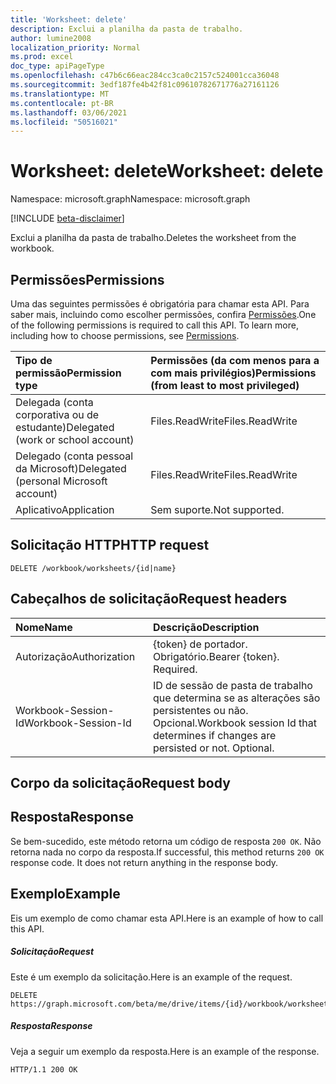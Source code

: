 ```yaml
---
title: 'Worksheet: delete'
description: Exclui a planilha da pasta de trabalho.
author: lumine2008
localization_priority: Normal
ms.prod: excel
doc_type: apiPageType
ms.openlocfilehash: c47b6c66eac284cc3ca0c2157c524001cca36048
ms.sourcegitcommit: 3edf187fe4b42f81c09610782671776a27161126
ms.translationtype: MT
ms.contentlocale: pt-BR
ms.lasthandoff: 03/06/2021
ms.locfileid: "50516021"
---
```

# <a name="worksheet-delete"></a><span data-ttu-id="67a7c-103">Worksheet: delete</span><span class="sxs-lookup"><span data-stu-id="67a7c-103">Worksheet: delete</span></span>

<span data-ttu-id="67a7c-104">Namespace: microsoft.graph</span><span class="sxs-lookup"><span data-stu-id="67a7c-104">Namespace: microsoft.graph</span></span>

[!INCLUDE [beta-disclaimer](../../includes/beta-disclaimer.md)]

<span data-ttu-id="67a7c-105">Exclui a planilha da pasta de trabalho.</span><span class="sxs-lookup"><span data-stu-id="67a7c-105">Deletes the worksheet from the workbook.</span></span>
## <a name="permissions"></a><span data-ttu-id="67a7c-106">Permissões</span><span class="sxs-lookup"><span data-stu-id="67a7c-106">Permissions</span></span>
<span data-ttu-id="67a7c-p101">Uma das seguintes permissões é obrigatória para chamar esta API. Para saber mais, incluindo como escolher permissões, confira [Permissões](/graph/permissions-reference).</span><span class="sxs-lookup"><span data-stu-id="67a7c-p101">One of the following permissions is required to call this API. To learn more, including how to choose permissions, see [Permissions](/graph/permissions-reference).</span></span>

|<span data-ttu-id="67a7c-109">Tipo de permissão</span><span class="sxs-lookup"><span data-stu-id="67a7c-109">Permission type</span></span>      | <span data-ttu-id="67a7c-110">Permissões (da com menos para a com mais privilégios)</span><span class="sxs-lookup"><span data-stu-id="67a7c-110">Permissions (from least to most privileged)</span></span>              |
|:--------------------|:---------------------------------------------------------|
|<span data-ttu-id="67a7c-111">Delegada (conta corporativa ou de estudante)</span><span class="sxs-lookup"><span data-stu-id="67a7c-111">Delegated (work or school account)</span></span> | <span data-ttu-id="67a7c-112">Files.ReadWrite</span><span class="sxs-lookup"><span data-stu-id="67a7c-112">Files.ReadWrite</span></span>    |
|<span data-ttu-id="67a7c-113">Delegado (conta pessoal da Microsoft)</span><span class="sxs-lookup"><span data-stu-id="67a7c-113">Delegated (personal Microsoft account)</span></span> | <span data-ttu-id="67a7c-114">Files.ReadWrite</span><span class="sxs-lookup"><span data-stu-id="67a7c-114">Files.ReadWrite</span></span>    |
|<span data-ttu-id="67a7c-115">Aplicativo</span><span class="sxs-lookup"><span data-stu-id="67a7c-115">Application</span></span> | <span data-ttu-id="67a7c-116">Sem suporte.</span><span class="sxs-lookup"><span data-stu-id="67a7c-116">Not supported.</span></span> |

## <a name="http-request"></a><span data-ttu-id="67a7c-117">Solicitação HTTP</span><span class="sxs-lookup"><span data-stu-id="67a7c-117">HTTP request</span></span>
<!-- { "blockType": "ignored" } -->
```http
DELETE /workbook/worksheets/{id|name}

```
## <a name="request-headers"></a><span data-ttu-id="67a7c-118">Cabeçalhos de solicitação</span><span class="sxs-lookup"><span data-stu-id="67a7c-118">Request headers</span></span>
| <span data-ttu-id="67a7c-119">Nome</span><span class="sxs-lookup"><span data-stu-id="67a7c-119">Name</span></span>       | <span data-ttu-id="67a7c-120">Descrição</span><span class="sxs-lookup"><span data-stu-id="67a7c-120">Description</span></span>|
|:---------------|:----------|
| <span data-ttu-id="67a7c-121">Autorização</span><span class="sxs-lookup"><span data-stu-id="67a7c-121">Authorization</span></span>  | <span data-ttu-id="67a7c-p102">{token} de portador. Obrigatório.</span><span class="sxs-lookup"><span data-stu-id="67a7c-p102">Bearer {token}. Required.</span></span> |
| <span data-ttu-id="67a7c-124">Workbook-Session-Id</span><span class="sxs-lookup"><span data-stu-id="67a7c-124">Workbook-Session-Id</span></span>  | <span data-ttu-id="67a7c-p103">ID de sessão de pasta de trabalho que determina se as alterações são persistentes ou não. Opcional.</span><span class="sxs-lookup"><span data-stu-id="67a7c-p103">Workbook session Id that determines if changes are persisted or not. Optional.</span></span>|

## <a name="request-body"></a><span data-ttu-id="67a7c-127">Corpo da solicitação</span><span class="sxs-lookup"><span data-stu-id="67a7c-127">Request body</span></span>

## <a name="response"></a><span data-ttu-id="67a7c-128">Resposta</span><span class="sxs-lookup"><span data-stu-id="67a7c-128">Response</span></span>

<span data-ttu-id="67a7c-p104">Se bem-sucedido, este método retorna um código de resposta `200 OK`. Não retorna nada no corpo da resposta.</span><span class="sxs-lookup"><span data-stu-id="67a7c-p104">If successful, this method returns `200 OK` response code. It does not return anything in the response body.</span></span>

## <a name="example"></a><span data-ttu-id="67a7c-131">Exemplo</span><span class="sxs-lookup"><span data-stu-id="67a7c-131">Example</span></span>
<span data-ttu-id="67a7c-132">Eis um exemplo de como chamar esta API.</span><span class="sxs-lookup"><span data-stu-id="67a7c-132">Here is an example of how to call this API.</span></span>
##### <a name="request"></a><span data-ttu-id="67a7c-133">Solicitação</span><span class="sxs-lookup"><span data-stu-id="67a7c-133">Request</span></span>
<span data-ttu-id="67a7c-134">Este é um exemplo da solicitação.</span><span class="sxs-lookup"><span data-stu-id="67a7c-134">Here is an example of the request.</span></span>
<!-- {
  "blockType": "request",
  "name": "worksheet_delete"
}-->
```http
DELETE https://graph.microsoft.com/beta/me/drive/items/{id}/workbook/worksheets/{id|name}
```

##### <a name="response"></a><span data-ttu-id="67a7c-135">Resposta</span><span class="sxs-lookup"><span data-stu-id="67a7c-135">Response</span></span>
<span data-ttu-id="67a7c-136">Veja a seguir um exemplo da resposta.</span><span class="sxs-lookup"><span data-stu-id="67a7c-136">Here is an example of the response.</span></span> 
<!-- {
  "blockType": "response",
  "truncated": true,
  "@odata.type": "microsoft.graph.none"
} -->
```http
HTTP/1.1 200 OK
```

<!-- uuid: 8fcb5dbc-d5aa-4681-8e31-b001d5168d79
2015-10-25 14:57:30 UTC -->
<!--
{
  "type": "#page.annotation",
  "description": "Worksheet: delete",
  "keywords": "",
  "section": "documentation",
  "tocPath": "",
  "suppressions": []
}
-->


